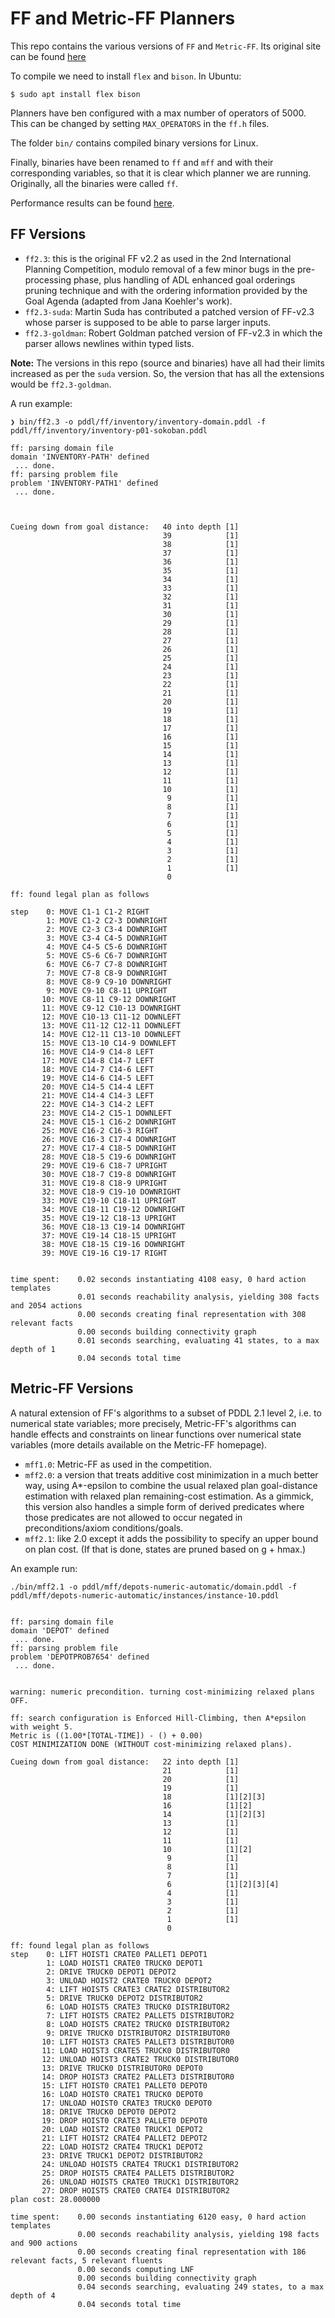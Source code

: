 # FF and Metric-FF Planners

This repo contains the various versions of `FF` and `Metric-FF`. Its original site can be found [here](https://fai.cs.uni-saarland.de/hoffmann/ff.html)

To compile we need to install `flex` and `bison`. In Ubuntu:

```shell
$ sudo apt install flex bison
```

Planners have ben configured with a max number of operators of 5000. This can be changed by setting `MAX_OPERATORS` in the `ff.h` files.

The folder `bin/` contains compiled binary versions for Linux.

Finally, binaries have been renamed to `ff` and `mff` and with their corresponding variables, so that it is clear which planner we are running. Originally, all the binaries were called `ff`.

Performance results can be found [here](https://fai.cs.uni-saarland.de/hoffmann/2002.html).

## FF Versions

- `ff2.3`: this is the original FF v2.2 as used in the 2nd International Planning Competition, modulo removal of a few minor bugs in the pre-processing phase, plus handling of ADL enhanced goal orderings pruning technique and with the ordering information provided by the Goal Agenda (adapted from Jana Koehler's work).
- `ff2.3-suda`: Martin Suda has contributed a patched version of FF-v2.3 whose parser is supposed to be able to parse larger inputs.
- `ff2.3-goldman`: Robert Goldman patched version of FF-v2.3 in which the parser allows newlines within typed lists.

**Note:** The versions in this repo (source and binaries) have all had their limits increased as per the `suda` version. So, the version that has all the extensions would be `ff2.3-goldman`.

A run example:

```shell
❯ bin/ff2.3 -o pddl/ff/inventory/inventory-domain.pddl -f pddl/ff/inventory/inventory-p01-sokoban.pddl

ff: parsing domain file
domain 'INVENTORY-PATH' defined
 ... done.
ff: parsing problem file
problem 'INVENTORY-PATH1' defined
 ... done.



Cueing down from goal distance:   40 into depth [1]
                                  39            [1]
                                  38            [1]
                                  37            [1]
                                  36            [1]
                                  35            [1]
                                  34            [1]
                                  33            [1]
                                  32            [1]
                                  31            [1]
                                  30            [1]
                                  29            [1]
                                  28            [1]
                                  27            [1]
                                  26            [1]
                                  25            [1]
                                  24            [1]
                                  23            [1]
                                  22            [1]
                                  21            [1]
                                  20            [1]
                                  19            [1]
                                  18            [1]
                                  17            [1]
                                  16            [1]
                                  15            [1]
                                  14            [1]
                                  13            [1]
                                  12            [1]
                                  11            [1]
                                  10            [1]
                                   9            [1]
                                   8            [1]
                                   7            [1]
                                   6            [1]
                                   5            [1]
                                   4            [1]
                                   3            [1]
                                   2            [1]
                                   1            [1]
                                   0            

ff: found legal plan as follows

step    0: MOVE C1-1 C1-2 RIGHT
        1: MOVE C1-2 C2-3 DOWNRIGHT
        2: MOVE C2-3 C3-4 DOWNRIGHT
        3: MOVE C3-4 C4-5 DOWNRIGHT
        4: MOVE C4-5 C5-6 DOWNRIGHT
        5: MOVE C5-6 C6-7 DOWNRIGHT
        6: MOVE C6-7 C7-8 DOWNRIGHT
        7: MOVE C7-8 C8-9 DOWNRIGHT
        8: MOVE C8-9 C9-10 DOWNRIGHT
        9: MOVE C9-10 C8-11 UPRIGHT
       10: MOVE C8-11 C9-12 DOWNRIGHT
       11: MOVE C9-12 C10-13 DOWNRIGHT
       12: MOVE C10-13 C11-12 DOWNLEFT
       13: MOVE C11-12 C12-11 DOWNLEFT
       14: MOVE C12-11 C13-10 DOWNLEFT
       15: MOVE C13-10 C14-9 DOWNLEFT
       16: MOVE C14-9 C14-8 LEFT
       17: MOVE C14-8 C14-7 LEFT
       18: MOVE C14-7 C14-6 LEFT
       19: MOVE C14-6 C14-5 LEFT
       20: MOVE C14-5 C14-4 LEFT
       21: MOVE C14-4 C14-3 LEFT
       22: MOVE C14-3 C14-2 LEFT
       23: MOVE C14-2 C15-1 DOWNLEFT
       24: MOVE C15-1 C16-2 DOWNRIGHT
       25: MOVE C16-2 C16-3 RIGHT
       26: MOVE C16-3 C17-4 DOWNRIGHT
       27: MOVE C17-4 C18-5 DOWNRIGHT
       28: MOVE C18-5 C19-6 DOWNRIGHT
       29: MOVE C19-6 C18-7 UPRIGHT
       30: MOVE C18-7 C19-8 DOWNRIGHT
       31: MOVE C19-8 C18-9 UPRIGHT
       32: MOVE C18-9 C19-10 DOWNRIGHT
       33: MOVE C19-10 C18-11 UPRIGHT
       34: MOVE C18-11 C19-12 DOWNRIGHT
       35: MOVE C19-12 C18-13 UPRIGHT
       36: MOVE C18-13 C19-14 DOWNRIGHT
       37: MOVE C19-14 C18-15 UPRIGHT
       38: MOVE C18-15 C19-16 DOWNRIGHT
       39: MOVE C19-16 C19-17 RIGHT


time spent:    0.02 seconds instantiating 4108 easy, 0 hard action templates
               0.01 seconds reachability analysis, yielding 308 facts and 2054 actions
               0.00 seconds creating final representation with 308 relevant facts
               0.00 seconds building connectivity graph
               0.01 seconds searching, evaluating 41 states, to a max depth of 1
               0.04 seconds total time
```

## Metric-FF Versions

 A natural extension of FF's algorithms to a subset of PDDL 2.1 level 2, i.e. to numerical state variables; more precisely, Metric-FF's algorithms can handle effects and constraints on linear functions over numerical state variables (more details available on the Metric-FF homepage).

- `mff1.0`: Metric-FF as used in the competition.
- `mff2.0`: a version that treats additive cost minimization in a much better way, using A*-epsilon to combine the usual relaxed plan goal-distance estimation with relaxed plan remaining-cost estimation. As a gimmick, this version also handles a simple form of derived predicates where those predicates are not allowed to occur negated in preconditions/axiom conditions/goals.
- `mff2.1`: like 2.0 except it adds the possibility to specify an upper bound on plan cost. (If that is done, states are pruned based on g + hmax.)

An example run:

```shell
./bin/mff2.1 -o pddl/mff/depots-numeric-automatic/domain.pddl -f pddl/mff/depots-numeric-automatic/instances/instance-10.pddl


ff: parsing domain file
domain 'DEPOT' defined
 ... done.
ff: parsing problem file
problem 'DEPOTPROB7654' defined
 ... done.


warning: numeric precondition. turning cost-minimizing relaxed plans OFF.

ff: search configuration is Enforced Hill-Climbing, then A*epsilon with weight 5.
Metric is ((1.00*[TOTAL-TIME]) - () + 0.00)
COST MINIMIZATION DONE (WITHOUT cost-minimizing relaxed plans).

Cueing down from goal distance:   22 into depth [1]
                                  21            [1]
                                  20            [1]
                                  19            [1]
                                  18            [1][2][3]
                                  16            [1][2]
                                  14            [1][2][3]
                                  13            [1]
                                  12            [1]
                                  11            [1]
                                  10            [1][2]
                                   9            [1]
                                   8            [1]
                                   7            [1]
                                   6            [1][2][3][4]
                                   4            [1]
                                   3            [1]
                                   2            [1]
                                   1            [1]
                                   0            

ff: found legal plan as follows
step    0: LIFT HOIST1 CRATE0 PALLET1 DEPOT1
        1: LOAD HOIST1 CRATE0 TRUCK0 DEPOT1
        2: DRIVE TRUCK0 DEPOT1 DEPOT2
        3: UNLOAD HOIST2 CRATE0 TRUCK0 DEPOT2
        4: LIFT HOIST5 CRATE3 CRATE2 DISTRIBUTOR2
        5: DRIVE TRUCK0 DEPOT2 DISTRIBUTOR2
        6: LOAD HOIST5 CRATE3 TRUCK0 DISTRIBUTOR2
        7: LIFT HOIST5 CRATE2 PALLET5 DISTRIBUTOR2
        8: LOAD HOIST5 CRATE2 TRUCK0 DISTRIBUTOR2
        9: DRIVE TRUCK0 DISTRIBUTOR2 DISTRIBUTOR0
       10: LIFT HOIST3 CRATE5 PALLET3 DISTRIBUTOR0
       11: LOAD HOIST3 CRATE5 TRUCK0 DISTRIBUTOR0
       12: UNLOAD HOIST3 CRATE2 TRUCK0 DISTRIBUTOR0
       13: DRIVE TRUCK0 DISTRIBUTOR0 DEPOT0
       14: DROP HOIST3 CRATE2 PALLET3 DISTRIBUTOR0
       15: LIFT HOIST0 CRATE1 PALLET0 DEPOT0
       16: LOAD HOIST0 CRATE1 TRUCK0 DEPOT0
       17: UNLOAD HOIST0 CRATE3 TRUCK0 DEPOT0
       18: DRIVE TRUCK0 DEPOT0 DEPOT2
       19: DROP HOIST0 CRATE3 PALLET0 DEPOT0
       20: LOAD HOIST2 CRATE0 TRUCK1 DEPOT2
       21: LIFT HOIST2 CRATE4 PALLET2 DEPOT2
       22: LOAD HOIST2 CRATE4 TRUCK1 DEPOT2
       23: DRIVE TRUCK1 DEPOT2 DISTRIBUTOR2
       24: UNLOAD HOIST5 CRATE4 TRUCK1 DISTRIBUTOR2
       25: DROP HOIST5 CRATE4 PALLET5 DISTRIBUTOR2
       26: UNLOAD HOIST5 CRATE0 TRUCK1 DISTRIBUTOR2
       27: DROP HOIST5 CRATE0 CRATE4 DISTRIBUTOR2
plan cost: 28.000000

time spent:    0.00 seconds instantiating 6120 easy, 0 hard action templates
               0.00 seconds reachability analysis, yielding 198 facts and 900 actions
               0.00 seconds creating final representation with 186 relevant facts, 5 relevant fluents
               0.00 seconds computing LNF
               0.00 seconds building connectivity graph
               0.04 seconds searching, evaluating 249 states, to a max depth of 4
               0.04 seconds total time
```

